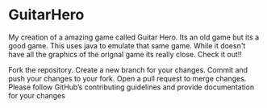 # GuitarHero

My creation of a amazing game called Guitar Hero. Its an old game but its a good game. This uses java to emulate that same game. While it doesn't have all the graphics of the orignal game its really close. Check it out!!

Fork the repository. Create a new branch for your changes. Commit and push your changes to your fork. Open a pull request to merge changes. Please follow GitHub’s contributing guidelines and provide documentation for your changes
